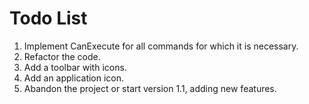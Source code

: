Todo List
==
1. Implement CanExecute for all commands for which it is necessary.
2. Refactor the code.
3. Add a toolbar with icons.
4. Add an application icon.
4. Abandon the project or start version 1.1, adding new features.